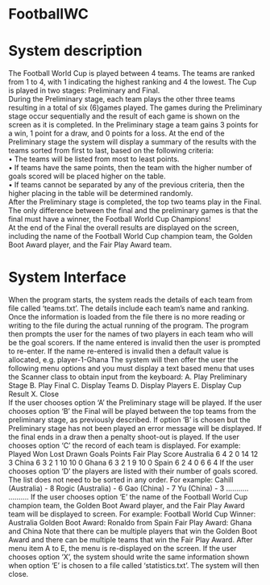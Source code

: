 # FootballWC
# System description
The Football World Cup is played between 4 teams. The teams are ranked from 1 to 4, with 1 indicating the highest ranking and 4 the lowest.
The Cup is played in two stages: Preliminary and Final.
<br/>
During the Preliminary stage, each team plays the other three teams resulting in a total of six (6)games played. The games during the Preliminary stage occur sequentially and the result of each game is shown on the screen as it is completed. In the Preliminary stage a team gains 3 points for a win, 1 point for a draw, and 0 points for a loss.
At the end of the Preliminary stage the system will display a summary of the results with the teams sorted from first to last, based on the following criteria:
<br/>
• The teams will be listed from most to least points.
<br/>
• If teams have the same points, then the team with the higher number of goals scored will
be placed higher on the table.
<br/>
• If teams cannot be separated by any of the previous criteria, then the higher placing in the
table will be determined randomly.
<br/>
After the Preliminary stage is completed, the top two teams play in the Final. The only difference
between the final and the preliminary games is that the final must have a winner, the Football
World Cup Champions!
<br/>
At the end of the Final the overall results are displayed on the screen, including the name of the
Football World Cup champion team, the Golden Boot Award player, and the Fair Play Award
team.

# System Interface
When the program starts, the system reads the details of each team from file called ‘teams.txt’.
The details include each team’s name and ranking. Once the information is loaded from the file
there is no more reading or writing to the file during the actual running of the program.
The program then prompts the user for the names of two players in each team who will be the goal
scorers. If the name entered is invalid then the user is prompted to re-enter. If the name re-entered
is invalid then a default value is allocated, e.g. player-1-Ghana
The system will then offer the user the following menu options and you must display a text based
menu that uses the Scanner class to obtain input from the keyboard:
A. Play Preliminary Stage
B. Play Final
C. Display Teams
D. Display Players
E. Display Cup Result
X. Close
<br/>
If the user chooses option ‘A’ the Preliminary stage will be played.
If the user chooses option ‘B’ the Final will be played between the top teams from the preliminary
stage, as previously described. If option ‘B’ is chosen but the Preliminary stage has not been
played an error message will be displayed. If the final ends in a draw then a penalty shoot-out is
played.
If the user chooses option ‘C’ the record of each team is displayed. For example:
 Played Won Lost Drawn Goals Points Fair Play Score
Australia 6 4 2 0 14 12 3
China 6 3 2 1 10 10 0
Ghana 6 3 2 1 9 10 0
Spain 6 2 4 0 6 6 4
If the user chooses option ‘D’ the players are listed with their number of goals scored. The list
does not need to be sorted in any order. For example:
Cahill (Australia) - 8
Rogic (Australia) - 6
Gao (China) - 7
Yu (China) - 3
………..
……….
If the user chooses option ‘E’ the name of the Football World Cup champion team, the Golden
Boot Award player, and the Fair Play Award team will be displayed to screen. For example:
Football World Cup Winner: Australia
Golden Boot Award: Ronaldo from Spain
Fair Play Award: Ghana and China
Note that there can be multiple players that win the Golden Boot Award and there can be multiple
teams that win the Fair Play Award.
After menu item A to E, the menu is re-displayed on the screen.
If the user chooses option ‘X’, the system should write the same information shown when option
‘E’ is chosen to a file called ‘statistics.txt’. The system will then close.
